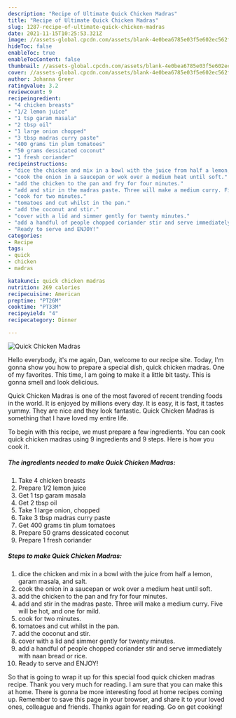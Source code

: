 ```yaml
---
description: "Recipe of Ultimate Quick Chicken Madras"
title: "Recipe of Ultimate Quick Chicken Madras"
slug: 1287-recipe-of-ultimate-quick-chicken-madras
date: 2021-11-15T10:25:53.321Z
image: //assets-global.cpcdn.com/assets/blank-4e0bea6785e03f5e602ec562f230caae08da540cada707380b4fe1bbebba43da.png
hideToc: false
enableToc: true
enableTocContent: false
thumbnail: //assets-global.cpcdn.com/assets/blank-4e0bea6785e03f5e602ec562f230caae08da540cada707380b4fe1bbebba43da.png
cover: //assets-global.cpcdn.com/assets/blank-4e0bea6785e03f5e602ec562f230caae08da540cada707380b4fe1bbebba43da.png
author: Johanna Greer
ratingvalue: 3.2
reviewcount: 9
recipeingredient:
- "4 chicken breasts"
- "1/2 lemon juice"
- "1 tsp garam masala"
- "2 tbsp oil"
- "1 large onion chopped"
- "3 tbsp madras curry paste"
- "400 grams tin plum tomatoes"
- "50 grams dessicated coconut"
- "1 fresh coriander"
recipeinstructions:
- "dice the chicken and mix in a bowl with the juice from half a lemon, garam masala, and salt."
- "cook the onion in a saucepan or wok over a medium heat until soft."
- "add the chicken to the pan and fry for four minutes."
- "add and stir in the madras paste. Three will make a medium curry. Five will be hot, and one for mild."
- "cook for two minutes."
- "tomatoes and cut whilst in the pan."
- "add the coconut and stir."
- "cover with a lid and simmer gently for twenty minutes."
- "add a handful of people chopped coriander stir and serve immediately with naan bread or rice."
- "Ready to serve and ENJOY!"
categories:
- Recipe
tags:
- quick
- chicken
- madras

katakunci: quick chicken madras 
nutrition: 269 calories
recipecuisine: American
preptime: "PT26M"
cooktime: "PT33M"
recipeyield: "4"
recipecategory: Dinner

---
```



![Quick Chicken Madras](//assets-global.cpcdn.com/assets/blank-4e0bea6785e03f5e602ec562f230caae08da540cada707380b4fe1bbebba43da.png)

Hello everybody, it's me again, Dan, welcome to our recipe site. Today, I'm gonna show you how to prepare a special dish, quick chicken madras. One of my favorites. This time, I am going to make it a little bit tasty. This is gonna smell and look delicious.

Quick Chicken Madras is one of the most favored of recent trending foods in the world. It is enjoyed by millions every day. It is easy, it is fast, it tastes yummy. They are nice and they look fantastic. Quick Chicken Madras is something that I have loved my entire life.




To begin with this recipe, we must prepare a few ingredients. You can cook quick chicken madras using 9 ingredients and 9 steps. Here is how you cook it.

<!--inarticleads1-->

##### The ingredients needed to make Quick Chicken Madras:

1. Take 4 chicken breasts
1. Prepare 1/2 lemon juice
1. Get 1 tsp garam masala
1. Get 2 tbsp oil
1. Take 1 large onion, chopped
1. Take 3 tbsp madras curry paste
1. Get 400 grams tin plum tomatoes
1. Prepare 50 grams dessicated coconut
1. Prepare 1 fresh coriander




<!--inarticleads2-->

##### Steps to make Quick Chicken Madras:

1. dice the chicken and mix in a bowl with the juice from half a lemon, garam masala, and salt.
1. cook the onion in a saucepan or wok over a medium heat until soft.
1. add the chicken to the pan and fry for four minutes.
1. add and stir in the madras paste. Three will make a medium curry. Five will be hot, and one for mild.
1. cook for two minutes.
1. tomatoes and cut whilst in the pan.
1. add the coconut and stir.
1. cover with a lid and simmer gently for twenty minutes.
1. add a handful of people chopped coriander stir and serve immediately with naan bread or rice.
1. Ready to serve and ENJOY!



So that is going to wrap it up for this special food quick chicken madras recipe. Thank you very much for reading. I am sure that you can make this at home. There is gonna be more interesting food at home recipes coming up. Remember to save this page in your browser, and share it to your loved ones, colleague and friends. Thanks again for reading. Go on get cooking!

